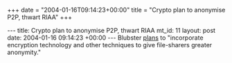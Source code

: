 +++
date = "2004-01-16T09:14:23+00:00"
title = "Crypto plan to anonymise P2P, thwart RIAA"
+++

\--- title: Crypto plan to anonymise P2P, thwart RIAA mt_id: 11 layout: post
date: 2004-01-16 09:14:23 +00:00 \--- Blubster
[plans](http://www.theregister.co.uk/content/6/34937.html "The Register" ) to
"incorporate encryption technology and other techniques to give file-sharers
greater anonymity."

